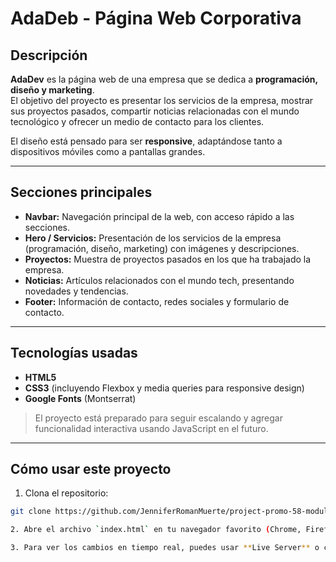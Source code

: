 # AdaDeb - Página Web Corporativa

## Descripción

**AdaDev** es la página web de una empresa que se dedica a **programación, diseño y marketing**.  
El objetivo del proyecto es presentar los servicios de la empresa, mostrar sus proyectos pasados, compartir noticias relacionadas con el mundo tecnológico y ofrecer un medio de contacto para los clientes.

El diseño está pensado para ser **responsive**, adaptándose tanto a dispositivos móviles como a pantallas grandes.

---

## Secciones principales

- **Navbar:** Navegación principal de la web, con acceso rápido a las secciones.
- **Hero / Servicios:** Presentación de los servicios de la empresa (programación, diseño, marketing) con imágenes y descripciones.
- **Proyectos:** Muestra de proyectos pasados en los que ha trabajado la empresa.
- **Noticias:** Artículos relacionados con el mundo tech, presentando novedades y tendencias.
- **Footer:** Información de contacto, redes sociales y formulario de contacto.

---

## Tecnologías usadas

- **HTML5**
- **CSS3** (incluyendo Flexbox y media queries para responsive design)
- **Google Fonts** (Montserrat)

> El proyecto está preparado para seguir escalando y agregar funcionalidad interactiva usando JavaScript en el futuro.

---

## Cómo usar este proyecto

1. Clona el repositorio:

```bash
git clone https://github.com/JenniferRomanMuerte/project-promo-58-module-1-team-2.git

2. Abre el archivo `index.html` en tu navegador favorito (Chrome, Firefox, Edge).

3. Para ver los cambios en tiempo real, puedes usar **Live Server** o cualquier servidor local.

```
